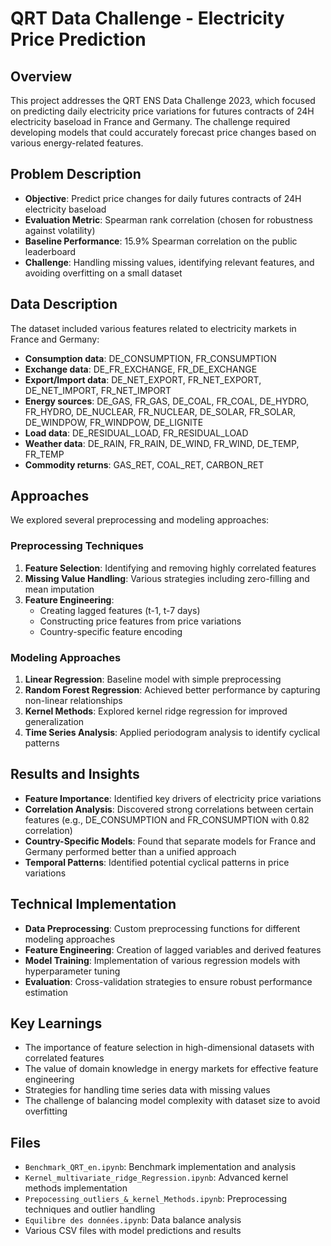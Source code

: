 # QRT Data Challenge - Electricity Price Prediction

## Overview

This project addresses the QRT ENS Data Challenge 2023, which focused on predicting daily electricity price variations for futures contracts of 24H electricity baseload in France and Germany. The challenge required developing models that could accurately forecast price changes based on various energy-related features.

## Problem Description

- **Objective**: Predict price changes for daily futures contracts of 24H electricity baseload
- **Evaluation Metric**: Spearman rank correlation (chosen for robustness against volatility)
- **Baseline Performance**: 15.9% Spearman correlation on the public leaderboard
- **Challenge**: Handling missing values, identifying relevant features, and avoiding overfitting on a small dataset

## Data Description

The dataset included various features related to electricity markets in France and Germany:

- **Consumption data**: DE_CONSUMPTION, FR_CONSUMPTION
- **Exchange data**: DE_FR_EXCHANGE, FR_DE_EXCHANGE
- **Export/Import data**: DE_NET_EXPORT, FR_NET_EXPORT, DE_NET_IMPORT, FR_NET_IMPORT
- **Energy sources**: DE_GAS, FR_GAS, DE_COAL, FR_COAL, DE_HYDRO, FR_HYDRO, DE_NUCLEAR, FR_NUCLEAR, DE_SOLAR, FR_SOLAR, DE_WINDPOW, FR_WINDPOW, DE_LIGNITE
- **Load data**: DE_RESIDUAL_LOAD, FR_RESIDUAL_LOAD
- **Weather data**: DE_RAIN, FR_RAIN, DE_WIND, FR_WIND, DE_TEMP, FR_TEMP
- **Commodity returns**: GAS_RET, COAL_RET, CARBON_RET

## Approaches

We explored several preprocessing and modeling approaches:

### Preprocessing Techniques

1. **Feature Selection**: Identifying and removing highly correlated features
2. **Missing Value Handling**: Various strategies including zero-filling and mean imputation
3. **Feature Engineering**: 
   - Creating lagged features (t-1, t-7 days)
   - Constructing price features from price variations
   - Country-specific feature encoding

### Modeling Approaches

1. **Linear Regression**: Baseline model with simple preprocessing
2. **Random Forest Regression**: Achieved better performance by capturing non-linear relationships
3. **Kernel Methods**: Explored kernel ridge regression for improved generalization
4. **Time Series Analysis**: Applied periodogram analysis to identify cyclical patterns

## Results and Insights

- **Feature Importance**: Identified key drivers of electricity price variations
- **Correlation Analysis**: Discovered strong correlations between certain features (e.g., DE_CONSUMPTION and FR_CONSUMPTION with 0.82 correlation)
- **Country-Specific Models**: Found that separate models for France and Germany performed better than a unified approach
- **Temporal Patterns**: Identified potential cyclical patterns in price variations

## Technical Implementation

- **Data Preprocessing**: Custom preprocessing functions for different modeling approaches
- **Feature Engineering**: Creation of lagged variables and derived features
- **Model Training**: Implementation of various regression models with hyperparameter tuning
- **Evaluation**: Cross-validation strategies to ensure robust performance estimation

## Key Learnings

- The importance of feature selection in high-dimensional datasets with correlated features
- The value of domain knowledge in energy markets for effective feature engineering
- Strategies for handling time series data with missing values
- The challenge of balancing model complexity with dataset size to avoid overfitting

## Files

- `Benchmark_QRT_en.ipynb`: Benchmark implementation and analysis
- `Kernel_multivariate_ridge_Regression.ipynb`: Advanced kernel methods implementation
- `Prepocessing_outliers_&_kernel_Methods.ipynb`: Preprocessing techniques and outlier handling
- `Equilibre des données.ipynb`: Data balance analysis
- Various CSV files with model predictions and results
